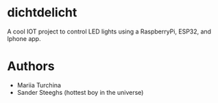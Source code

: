 # dichtdelicht

A cool IOT project to control LED lights using a RaspberryPi, ESP32, and Iphone app.

# Authors 
* Mariia Turchina
* Sander Steeghs (hottest boy in the universe)
